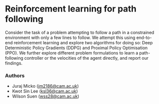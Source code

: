 # Reinforcement learning for path following

Consider the task of a problem attempting to follow a path in a constrained environment with only a few lines to follow. We attempt this using end-to-end reinforcement learning and explore two algorithms for doing so: Deep Deterministic Policy Gradients (DDPG) and Proximal Policy Optimisation (PPO). We further explore different problem formulations to learn a path-following controller or the velocities of the agent directly, and report our findings.

### Authors
* Juraj Micko (jm2186@cam.ac.uk)
* Kwot Sin Lee (ksl36@cam.ac.uk)
* Wilson Suen (wss28@cam.ac.uk)
